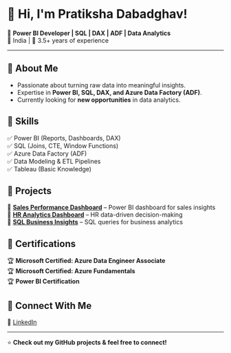 # 👋 Hi, I'm Pratiksha Dabadghav!

🚀 **Power BI Developer | SQL | DAX | ADF | Data Analytics**  
📍 India | 🌟 3.5+ years of experience  

---

## 🔹 About Me
- Passionate about turning raw data into meaningful insights.
- Expertise in **Power BI, SQL, DAX, and Azure Data Factory (ADF)**.
- Currently looking for **new opportunities** in data analytics.

## 🔹 Skills
✅ Power BI (Reports, Dashboards, DAX)  
✅ SQL (Joins, CTE, Window Functions)  
✅ Azure Data Factory (ADF)  
✅ Data Modeling & ETL Pipelines  
✅ Tableau (Basic Knowledge)  

## 🔹 Projects
🔸 **[Sales Performance Dashboard](#)** – Power BI dashboard for sales insights  
🔸 **[HR Analytics Dashboard](#)** – HR data-driven decision-making  
🔸 **[SQL Business Insights](#)** – SQL queries for business analytics  

## 🔹 Certifications
🏆 **Microsoft Certified: Azure Data Engineer Associate**  
🏆 **Microsoft Certified: Azure Fundamentals**  
🏆 **Power BI Certification**  

## 🔹 Connect With Me
🔗 [LinkedIn](https://linkedin.com/in/pratiksha-d-1319841a3)  

---

⭐ **Check out my GitHub projects & feel free to connect!**
